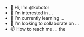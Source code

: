 - 👋 Hi, I’m @kobotor
- 👀 I’m interested in ...
- 🌱 I’m currently learning ...
- 💞️ I’m looking to collaborate on ...
- 📫 How to reach me ... the 

<!---
kobotor/kobotor is a ✨ special ✨ repository because its `README.md` (this file) appears on your GitHub profile.
You can click the Preview link to take a look at your changes.
--->
